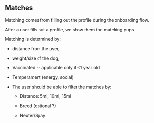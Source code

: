 ## Matches

Matching comes from filling out the profile during the onboarding flow. 

After a user fills out a profile, we show them the matching pups. 

Matching is determined by: 
- distance from the user, 
- weight/size of the dog, 
- Vaccinated -- applicable only if <1 year old
- Temperament (energy, social) 



- The user should be able to filter the matches by:
  - Distance: 5mi, 10mi, 15mi
  
  - Breed (optional ?)
  - Neuter/Spay

